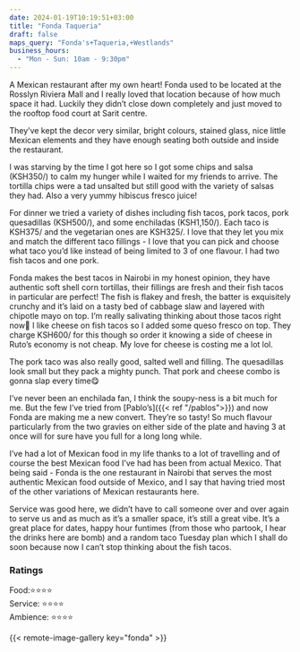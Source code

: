 ```yaml
---
date: 2024-01-19T10:19:51+03:00
title: "Fonda Taqueria"
draft: false
maps_query: "Fonda's+Taqueria,+Westlands"
business_hours:
  - "Mon - Sun: 10am - 9:30pm"
---
```


A Mexican restaurant after my own heart! Fonda used to be located at the Rosslyn Riviera Mall and I really loved that location because of how much space it had. Luckily they didn’t close down completely and just moved to the rooftop food court at Sarit centre.

They’ve kept the decor very similar, bright colours, stained glass, nice little Mexican elements and they have enough seating both outside and inside the restaurant.

I was starving by the time I got here so I got some chips and salsa (KSH350/) to calm my hunger while I waited for my friends to arrive. The tortilla chips were a tad unsalted but still good with the variety of salsas they had. Also a very yummy hibiscus fresco juice!

For dinner we tried a variety of dishes including fish tacos, pork tacos, pork quesadillas (KSH500/), and some enchiladas (KSH1,150/). Each taco is KSH375/ and the vegetarian ones are KSH325/. I love that they let you mix and match the different taco fillings - I love that you can pick and choose what taco you’d like instead of being limited to 3 of one flavour. I had two fish tacos and one pork.

Fonda makes the best tacos in Nairobi in my honest opinion, they have authentic soft shell corn tortillas, their fillings are fresh and their fish tacos in particular are perfect! The fish is flakey and fresh, the batter is exquisitely crunchy and it’s laid on a tasty bed of cabbage slaw and layered with chipotle mayo on top. I’m really salivating thinking about those tacos right now🤤 I like cheese on fish tacos so I added some queso fresco on top. They charge KSH600/ for this though so order it knowing a side of cheese in Ruto’s economy is not cheap. My love for cheese is costing me a lot lol.

The pork taco was also really good, salted well and filling. The quesadillas look small but they pack a mighty punch. That pork and cheese combo is gonna slap every time😋

I’ve never been an enchilada fan, I think the soupy-ness is a bit much for me. But the few I’ve tried from [Pablo’s]({{< ref "/pablos">}}) and now Fonda are making me a new convert. They’re so tasty! So much flavour particularly from the two gravies on either side of the plate and having 3 at once will for sure have you full for a long long while.

I’ve had a lot of Mexican food in my life thanks to a lot of travelling and of course the best Mexican food I’ve had has been from actual Mexico. That being said - Fonda is the one restaurant in Nairobi that serves the most authentic Mexican food outside of Mexico, and I say that having tried most of the other variations of Mexican restaurants here.

Service was good here, we didn’t have to call someone over and over again to serve us and as much as it’s a smaller space, it’s still a great vibe. It’s a great place for dates, happy hour funtimes (from those who partook, I hear the drinks here are bomb) and a random taco Tuesday plan which I shall do soon because now I can’t stop thinking about the fish tacos.

### Ratings

Food:⭐️⭐️⭐️⭐️<br>
Service: ⭐️⭐️⭐️⭐️<br>
Ambience: ⭐️⭐️⭐️⭐️<br>

{{< remote-image-gallery key="fonda" >}}

